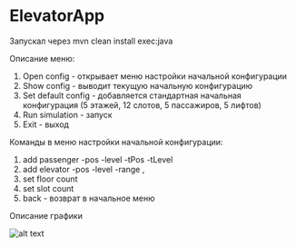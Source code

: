# ElevatorApp
Запускал через mvn clean install exec:java

Описание меню:
1. Open config - открывает меню настройки начальной конфигурации
2. Show config - выводит текущую начальную конфигурацию
3. Set default config - добавляется стандартная начальная конфигурация (5 этажей, 12 слотов, 5 пассажиров, 5 лифтов)
4. Run simulation - запуск
5. Exit - выход

Команды в меню настройки начальной конфигурации:
1. add passenger -pos <startPosition> -level <startLevel> -tPos <targetPosition> -tLevel <targetLevel>
2. add elevator -pos <position> -level <startLevel> -range <minLevel>,<maxLevel>
3. set floor count <count>
4. set slot count <count>
5. back - возврат в начальное меню

Описание графики

![alt text](http://i97.fastpic.ru/big/2017/1203/41/bfef6b947e9e77f084dda9395f9e6741.png)


